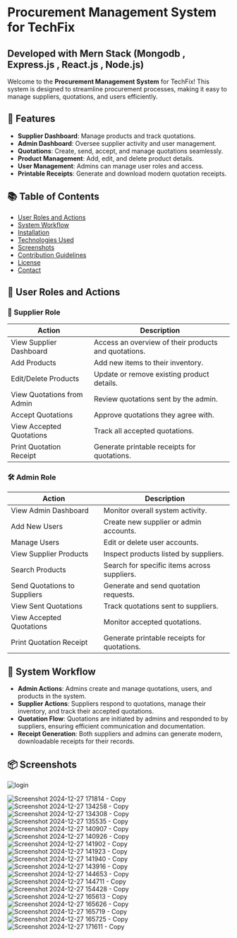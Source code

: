 # Procurement Management System for TechFix 
## Developed with Mern Stack (Mongodb , Express.js , React.js , Node.js)
Welcome to the **Procurement Management System** for TechFix! This system is designed to streamline procurement processes, making it easy to manage suppliers, quotations, and users efficiently.

## 🚀 Features

- **Supplier Dashboard**: Manage products and track quotations.
- **Admin Dashboard**: Oversee supplier activity and user management.
- **Quotations**: Create, send, accept, and manage quotations seamlessly.
- **Product Management**: Add, edit, and delete product details.
- **User Management**: Admins can manage user roles and access.
- **Printable Receipts**: Generate and download modern quotation receipts.

## 📚 Table of Contents

- [User Roles and Actions](#user-roles-and-actions)
- [System Workflow](#system-workflow)
- [Installation](#installation)
- [Technologies Used](#technologies-used)
- [Screenshots](#screenshots)
- [Contribution Guidelines](#contribution-guidelines)
- [License](#license)
- [Contact](#contact)

## 👥 User Roles and Actions

### 🛒 Supplier Role

| **Action**                      | **Description**                                    |
|----------------------------------|----------------------------------------------------|
| View Supplier Dashboard          | Access an overview of their products and quotations. |
| Add Products                     | Add new items to their inventory.                  |
| Edit/Delete Products             | Update or remove existing product details.         |
| View Quotations from Admin       | Review quotations sent by the admin.               |
| Accept Quotations                | Approve quotations they agree with.                |
| View Accepted Quotations         | Track all accepted quotations.                     |
| Print Quotation Receipt          | Generate printable receipts for quotations.        |

### 🛠️ Admin Role

| **Action**                      | **Description**                                    |
|----------------------------------|----------------------------------------------------|
| View Admin Dashboard            | Monitor overall system activity.                   |
| Add New Users                   | Create new supplier or admin accounts.             |
| Manage Users                    | Edit or delete user accounts.                     |
| View Supplier Products          | Inspect products listed by suppliers.              |
| Search Products                 | Search for specific items across suppliers.        |
| Send Quotations to Suppliers    | Generate and send quotation requests.              |
| View Sent Quotations            | Track quotations sent to suppliers.                |
| View Accepted Quotations        | Monitor accepted quotations.                       |
| Print Quotation Receipt         | Generate printable receipts for quotations.        |

## 🧩 System Workflow

- **Admin Actions**: Admins create and manage quotations, users, and products in the system.
- **Supplier Actions**: Suppliers respond to quotations, manage their inventory, and track their accepted quotations.
- **Quotation Flow**: Quotations are initiated by admins and responded to by suppliers, ensuring efficient communication and documentation.
- **Receipt Generation**: Both suppliers and admins can generate modern, downloadable receipts for their records.

## 📦 Screenshots
![login](https://github.com/user-attachments/assets/5594df93-dc2e-4c11-a64a-1446c84f7140)

![Screenshot 2024-12-27 171814 - Copy](https://github.com/user-attachments/assets/d98db182-8aea-497b-8592-7c7cf906bc30)
![Screenshot 2024-12-27 134258 - Copy](https://github.com/user-attachments/assets/b679a608-d5b6-4913-8b39-c209d6e2992a)
![Screenshot 2024-12-27 134308 - Copy](https://github.com/user-attachments/assets/ca65cbc4-1122-4d0f-9a86-37ba535161e1)
![Screenshot 2024-12-27 135535 - Copy](https://github.com/user-attachments/assets/743ed180-f63c-4b1b-9736-e6ed9291a7f1)
![Screenshot 2024-12-27 140907 - Copy](https://github.com/user-attachments/assets/a40bc5ce-d729-46fd-9611-d6eae46bbbcb)
![Screenshot 2024-12-27 140926 - Copy](https://github.com/user-attachments/assets/85e8a507-1590-4e6a-816f-b4a07d85d62e)
![Screenshot 2024-12-27 141902 - Copy](https://github.com/user-attachments/assets/9913793a-3129-4afa-844f-e21fb7c93fbf)
![Screenshot 2024-12-27 141923 - Copy](https://github.com/user-attachments/assets/7fa4fe79-4dba-47af-bdef-5265203a2b9f)
![Screenshot 2024-12-27 141940 - Copy](https://github.com/user-attachments/assets/98b829a8-aec4-4ed2-ab5f-f0c83b7a5d58)
![Screenshot 2024-12-27 143916 - Copy](https://github.com/user-attachments/assets/2a74dc83-3971-42df-bf63-537811966cc4)
![Screenshot 2024-12-27 144653 - Copy](https://github.com/user-attachments/assets/89457b53-0190-4dd8-8221-26796f0e8c15)
![Screenshot 2024-12-27 144711 - Copy](https://github.com/user-attachments/assets/4bc730df-a099-4bb3-9b99-e03ac2a912a3)
![Screenshot 2024-12-27 154428 - Copy](https://github.com/user-attachments/assets/12d86b38-85df-4b44-8bd1-2970bbdf2012)
![Screenshot 2024-12-27 165613 - Copy](https://github.com/user-attachments/assets/adda738d-584b-448f-93d4-5fafacd2c985)
![Screenshot 2024-12-27 165626 - Copy](https://github.com/user-attachments/assets/8ed3fa51-e61d-418d-82df-30c4c3ca6a5a)
![Screenshot 2024-12-27 165719 - Copy](https://github.com/user-attachments/assets/da6b16f6-b3ae-4c93-afce-2aeabd768118)
![Screenshot 2024-12-27 165725 - Copy](https://github.com/user-attachments/assets/f70deb77-bdde-488b-8262-42c34372bf37)
![Screenshot 2024-12-27 171611 - Copy](https://github.com/user-attachments/assets/b89cbc4e-1de8-4664-871c-e78502e557e3)
